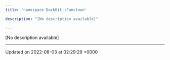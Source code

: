 ```yaml
---
title: 'namespace DarkBit::Functown'

description: "[No description available]"

---
```







[No description available]






-------------------------------

Updated on 2022-08-03 at 02:29:29 +0000